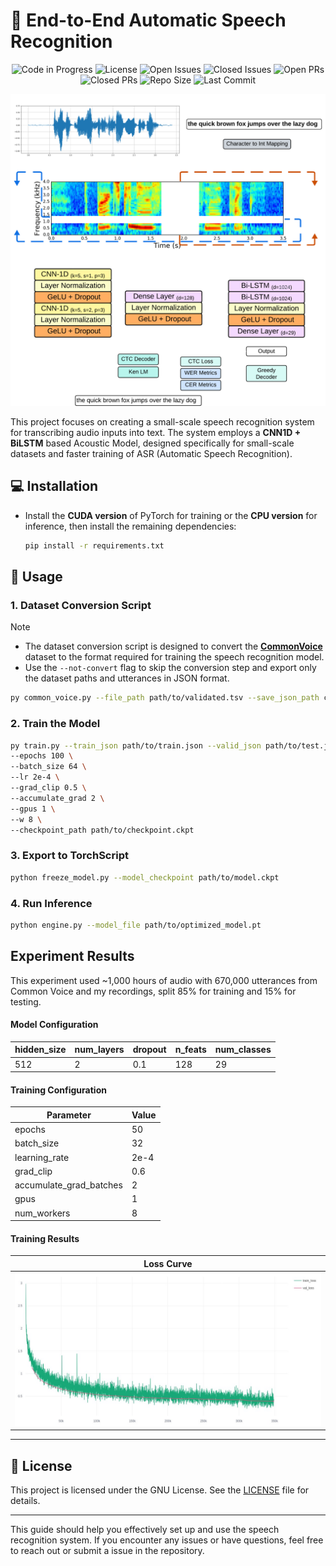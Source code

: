 # 🚀 End-to-End Automatic Speech Recognition

<div align="center">

![Code in Progress](https://img.shields.io/badge/status-completed-green.svg) ![License](https://img.shields.io/github/license/LuluW8071/Automatic-Speech-Recognition-with-PyTorch) ![Open Issues](https://img.shields.io/github/issues/LuluW8071/Automatic-Speech-Recognition-with-PyTorch) ![Closed Issues](https://img.shields.io/github/issues-closed/LuluW8071/Automatic-Speech-Recognition-with-PyTorch) ![Open PRs](https://img.shields.io/github/issues-pr/LuluW8071/Automatic-Speech-Recognition-with-PyTorch) ![Closed PRs](https://img.shields.io/github/issues-pr-closed/LuluW8071/Automatic-Speech-Recognition-with-PyTorch) ![Repo Size](https://img.shields.io/github/repo-size/LuluW8071/Automatic-Speech-Recognition-with-PyTorch) ![Last Commit](https://img.shields.io/github/last-commit/LuluW8071/Automatic-Speech-Recognition-with-PyTorch)

</div>

![Model](assets/model_architecture.png)

This project focuses on creating a small-scale speech recognition system for transcribing audio inputs into text. The system employs a **CNN1D + BiLSTM** based Acoustic Model, designed specifically for small-scale datasets and faster training of ASR (Automatic Speech Recognition).

## 💻 **Installation**

- Install the **CUDA version** of PyTorch for training or the **CPU version** for inference, then install the remaining dependencies:  
   ```bash
   pip install -r requirements.txt
   ```

## 🚀 **Usage**

### **1. Dataset Conversion Script**

> [!NOTE]
> - The dataset conversion script is designed to convert the [**CommonVoice**](https://commonvoice.mozilla.org/en/datasets) dataset to the format required for training the speech recognition model. 
> - Use the `--not-convert` flag to skip the conversion step and export only the dataset paths and utterances in JSON format.

```bash
py common_voice.py --file_path path/to/validated.tsv --save_json_path converted_clips --percent 20
``` 

### **2. Train the Model**

```bash
py train.py --train_json path/to/train.json --valid_json path/to/test.json \
--epochs 100 \
--batch_size 64 \
--lr 2e-4 \
--grad_clip 0.5 \
--accumulate_grad 2 \
--gpus 1 \
--w 8 \
--checkpoint_path path/to/checkpoint.ckpt
```

### **3. Export to TorchScript**

```bash
python freeze_model.py --model_checkpoint path/to/model.ckpt
```

### **4. Run Inference**

```bash
python engine.py --model_file path/to/optimized_model.pt
```

## Experiment Results

This experiment used ~1,000 hours of audio with 670,000 utterances from Common Voice and my recordings, split 85% for training and 15% for testing.

#### Model Configuration

|hidden_size|num_layers|dropout|n_feats|num_classes|
|-----------|---------|------|-------|----------|
|512       |2        |0.1   |128    |29        |

#### Training Configuration

|Parameter|Value|
|---------|-----|
|epochs|50|
|batch_size|32|
|learning_rate|2e-4|
|grad_clip|0.6|
|accumulate_grad_batches|2|
|gpus|1|
|num_workers|8|

#### Training Results

|Loss Curve|
|----------|
![Losses](assets/loss_curve.jpeg)|

---


## 📄 **License**

This project is licensed under the GNU License. See the [LICENSE](LICENSE) file for details.

---

This guide should help you effectively set up and use the speech recognition system. If you encounter any issues or have questions, feel free to reach out or submit a issue in the repository.